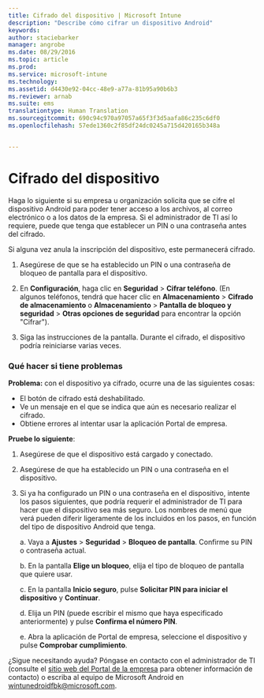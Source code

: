 ```yaml
---
title: Cifrado del dispositivo | Microsoft Intune
description: "Describe cómo cifrar un dispositivo Android"
keywords: 
author: staciebarker
manager: angrobe
ms.date: 08/29/2016
ms.topic: article
ms.prod: 
ms.service: microsoft-intune
ms.technology: 
ms.assetid: d4430e92-04cc-48e9-a77a-81b95a90b6b3
ms.reviewer: arnab
ms.suite: ems
translationtype: Human Translation
ms.sourcegitcommit: 690c94c970a97057a65f3f3d5aafa86c235c6df0
ms.openlocfilehash: 57ede1360c2f85df24dc0245a715d420165b348a


---
```



# Cifrado del dispositivo

Haga lo siguiente si su empresa u organización solicita que se cifre el dispositivo Android para poder tener acceso a los archivos, al correo electrónico o a los datos de la empresa. Si el administrador de TI así lo requiere, puede que tenga que establecer un PIN o una contraseña antes del cifrado.

Si alguna vez anula la inscripción del dispositivo, este permanecerá cifrado.

1.  Asegúrese de que se ha establecido un PIN o una contraseña de bloqueo de pantalla para el dispositivo.

2.  En **Configuración**, haga clic en **Seguridad** &gt; **Cifrar teléfono**.
    (En algunos teléfonos, tendrá que hacer clic en **Almacenamiento** &gt; **Cifrado de almacenamiento** o **Almacenamiento** &gt; **Pantalla de bloqueo y seguridad** &gt; **Otras opciones de seguridad** para encontrar la opción "Cifrar").

3.  Siga las instrucciones de la pantalla. Durante el cifrado, el dispositivo podría reiniciarse varias veces.

### Qué hacer si tiene problemas
**Problema:** con el dispositivo ya cifrado, ocurre una de las siguientes cosas:

- El botón de cifrado está deshabilitado.
- Ve un mensaje en el que se indica que aún es necesario realizar el cifrado.
- Obtiene errores al intentar usar la aplicación Portal de empresa.

**Pruebe lo siguiente**: 

1. Asegúrese de que el dispositivo está cargado y conectado.

2. Asegúrese de que ha establecido un PIN o una contraseña en el dispositivo.

3. Si ya ha configurado un PIN o una contraseña en el dispositivo, intente los pasos siguientes, que podría requerir el administrador de TI para hacer que el dispositivo sea más seguro. Los nombres de menú que verá pueden diferir ligeramente de los incluidos en los pasos, en función del tipo de dispositivo Android que tenga.

    a. Vaya a **Ajustes** > **Seguridad** > **Bloqueo de pantalla**. Confirme su PIN o contraseña actual.

    b. En la pantalla **Elige un bloqueo**, elija el tipo de bloqueo de pantalla que quiere usar.

    c. En la pantalla **Inicio seguro**, pulse **Solicitar PIN para iniciar el dispositivo** y **Continuar**.

    d. Elija un PIN (puede escribir el mismo que haya especificado anteriormente) y pulse **Confirma el número PIN**.

    e. Abra la aplicación de Portal de empresa, seleccione el dispositivo y pulse **Comprobar cumplimiento**.

¿Sigue necesitando ayuda? Póngase en contacto con el administrador de TI (consulte el [sitio web del Portal de la empresa](http://portal.manage.microsoft.com) para obtener información de contacto) o escriba al equipo de Microsoft Android en wintunedroidfbk@microsoft.com.





<!--HONumber=Oct16_HO2-->


